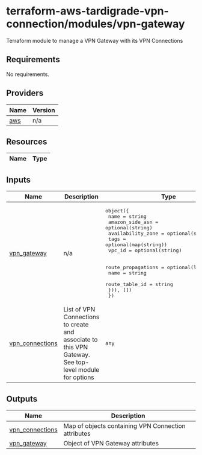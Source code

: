# terraform-aws-tardigrade-vpn-connection/modules/vpn-gateway

Terraform module to manage a VPN Gateway with its VPN Connections

<!-- BEGIN TFDOCS -->
## Requirements

No requirements.

## Providers

| Name | Version |
|------|---------|
| <a name="provider_aws"></a> [aws](#provider\_aws) | n/a |

## Resources

| Name | Type |
|------|------|

## Inputs

| Name | Description | Type | Default | Required |
|------|-------------|------|---------|:--------:|
| <a name="input_vpn_gateway"></a> [vpn\_gateway](#input\_vpn\_gateway) | n/a | <pre>object({<br>    name              = string<br>    amazon_side_asn   = optional(string)<br>    availability_zone = optional(string)<br>    tags              = optional(map(string))<br>    vpc_id            = optional(string)<br><br>    route_propagations = optional(list(object({<br>      name           = string<br>      route_table_id = string<br>    })), [])<br>  })</pre> | n/a | yes |
| <a name="input_vpn_connections"></a> [vpn\_connections](#input\_vpn\_connections) | List of VPN Connections to create and associate to this VPN Gateway. See top-level module for options | `any` | `[]` | no |

## Outputs

| Name | Description |
|------|-------------|
| <a name="output_vpn_connections"></a> [vpn\_connections](#output\_vpn\_connections) | Map of objects containing VPN Connection attributes |
| <a name="output_vpn_gateway"></a> [vpn\_gateway](#output\_vpn\_gateway) | Object of VPN Gateway attributes |

<!-- END TFDOCS -->
